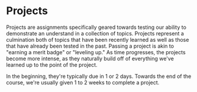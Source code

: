 Projects  
====================

Projects are assignments specifically geared towards testing our ability to demonstrate an understand 
in a collection of topics. Projects represent a culmination both of topics that have been recently learned 
as well as those that have already been tested in the past. Passing a project is akin to "earning a merit badge" 
or "leveling up." As time progresses, the projects become more intense, as they naturally build off of everything 
we've learned up to the point of the project.

In the beginning, they're typically due in 1 or 2 days. Towards the end of the course, we're usually given 1 to 2 
weeks to complete a project.  
